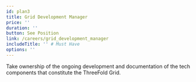 ```yaml
---
id: plan3
title: Grid Development Manager
price: ''
duration: ''
button: See Position
link: /careers/grid_development_manager
includeTitle: '' # Must Have
options: ''
---
```


Take ownership of the ongoing development and documentation of the tech components that constitute the ThreeFold Grid.

<!-- Passion at bringing a positive change to the world, Fluency in at least 2 dev languages, Understanding of what it takes to develop a large scale high tech infrastructure product, Fluent in English, Understand & follow Pareto 20/80 rule -->